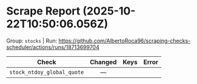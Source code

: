 # Scrape Report (2025-10-22T10:50:06.056Z)

Group: `stocks`  |  Run: https://github.com/AlbertoRoca96/scraping-checks-scheduler/actions/runs/18713699704

| Check | Changed | Keys | Error |
|---|:---:|:--|:--|
| `stock_ntdoy_global_quote` | — |  |  |
